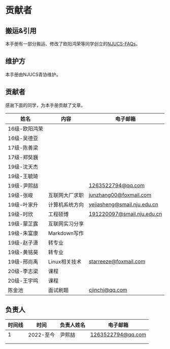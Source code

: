 # 贡献者

## 搬运&引用

本手册有一部分搬运、修改了欧阳鸿荣等同学创立的[NJUCS-FAQs](https://github.com/NJUCS-Peers-Tutors/NJUCS-FAQs)。

## 维护方

本手册由NJUCS青协维护。

## 贡献者

感谢下面的同学，为本手册贡献了文章。

| 姓名       | 内容         | 电子邮箱                        |
| -------- | ---------- | --------------------------- |
| 16级-欧阳鸿荣 |            |                             |
| 16级-吴德亚  |            |                             |
| 17级-陈善梁  |            |                             |
| 17级-郑奘巍  |            |                             |
| 19级-沈天杰  |            |                             |
| 19级-王毓琦  |            |                             |
| 19级-尹熙喆  |            | 1263522794@qq.com           |
| 19级-张峻   | 互联网大厂求职    | junzhang00@foxmail.com      |
| 19级-叶家升  | 计算机系统方向    | yejiasheng@smail.nju.edu.cn |
| 19级-时欣   | 工程硕博       | 191220097@smail.nju.edu.cn  |
| 19级-蒙芷露  | 互联网实习分享    |                             |
| 19级-朱富康  | Markdown写作 |                             |
| 19级-赵子潇  | 转专业        |                             |
| 19级-黄铭昊  | 转专业        |                             |
| 19级-邢尚禹  | Linux相关技术  | starreeze@foxmail.com       |
| 20级-李志梁  | 课程         |                             |
| 20级-王宇鸣  | 课程         |                             |
| 陈金池      | 面试刷题       | cjinchi@qq.com              |

## 负责人

| 时间线 | 时间      | 负责人姓名 | 电子邮箱              |
| --- | ------- | ----- | ----------------- |
| 1   | 2022-至今 | 尹熙喆   | 1263522794@qq.com |
|     |         |       |                   |
|     |         |       |                   |

